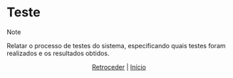 # Teste

>[!NOTE]
> Relatar o processo de testes do sistema, especificando quais testes foram realizados e os resultados obtidos.

<div align="center">

[Retroceder](implementacao.md) | [Início](README.md)

</div>
